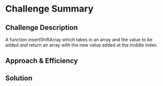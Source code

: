 # Challenge Summary
<!-- Short summary or background information -->

## Challenge Description
A function insertShiftArray which takes in an array and the value to be added and return an array with the new value added at the middle index.

## Approach & Efficiency
<!-- What approach did you take? Why? What is the Big O space/time for this approach? -->

## Solution
<!-- Embedded whiteboard image -->
